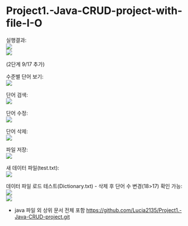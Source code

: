 # Project1.-Java-CRUD-project-with-file-I-O

실행결과:     
<img src="1.png"></img><br/>
<img src="2.png"></img><br/>

(2단계 9/17 추가)

수준별 단어 보기:   
<img src="Screen Shot 2022-09-17 at 9.45.44 PM.png"></img><br/>

단어 검색:   
<img src="Screen Shot 2022-09-17 at 9.48.56 PM.png"></img><br/>

단어 수정:   
<img src="Screen Shot 2022-09-17 at 9.49.13 PM.png"></img><br/>

단어 삭제:   
<img src="Screen Shot 2022-09-17 at 9.49.38 PM.png"></img><br/>

파일 저장:   
<img src="Screen Shot 2022-09-17 at 9.50.10 PM.png"></img><br/>

새 데이터 파일(test.txt):   
<img src="test.png"></img><br/>

데이터 파일 로드 테스트(Dictionary.txt) - 삭제 후 단어 수 변경(18>17) 확인 가능:   
<img src="r1.png"></img><br/>
<img src="r2.png"></img><br/>

+ java 파일 외 상위 문서 전체 포함
<https://github.com/Lucia2135/Project1.-Java-CRUD-project.git>
